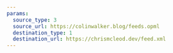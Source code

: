 ```yaml
---
params:
  source_type: 3
  source_url: https://colinwalker.blog/feeds.opml
  destination_type: 1
  destination_url: https://chrismcleod.dev/feed.xml
---
```

